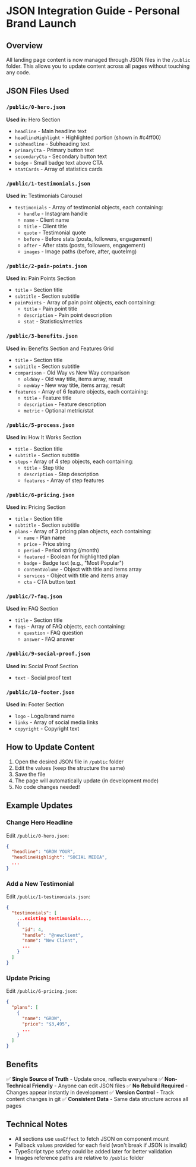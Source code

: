 # JSON Integration Guide - Personal Brand Launch

## Overview

All landing page content is now managed through JSON files in the `/public` folder. This allows you to update content across all pages without touching any code.

## JSON Files Used

### `/public/0-hero.json`
**Used in:** Hero Section
- `headline` - Main headline text
- `headlineHighlight` - Highlighted portion (shown in #c4ff00)
- `subheadline` - Subheading text
- `primaryCta` - Primary button text
- `secondaryCta` - Secondary button text
- `badge` - Small badge text above CTA
- `statCards` - Array of statistics cards

### `/public/1-testimonials.json`
**Used in:** Testimonials Carousel
- `testimonials` - Array of testimonial objects, each containing:
  - `handle` - Instagram handle
  - `name` - Client name
  - `title` - Client title
  - `quote` - Testimonial quote
  - `before` - Before stats (posts, followers, engagement)
  - `after` - After stats (posts, followers, engagement)
  - `images` - Image paths (before, after, quoteImg)

### `/public/2-pain-points.json`
**Used in:** Pain Points Section
- `title` - Section title
- `subtitle` - Section subtitle
- `painPoints` - Array of pain point objects, each containing:
  - `title` - Pain point title
  - `description` - Pain point description
  - `stat` - Statistics/metrics

### `/public/3-benefits.json`
**Used in:** Benefits Section and Features Grid
- `title` - Section title
- `subtitle` - Section subtitle
- `comparison` - Old Way vs New Way comparison
  - `oldWay` - Old way title, items array, result
  - `newWay` - New way title, items array, result
- `features` - Array of 6 feature objects, each containing:
  - `title` - Feature title
  - `description` - Feature description
  - `metric` - Optional metric/stat

### `/public/5-process.json`
**Used in:** How It Works Section
- `title` - Section title
- `subtitle` - Section subtitle
- `steps` - Array of 4 step objects, each containing:
  - `title` - Step title
  - `description` - Step description
  - `features` - Array of step features

### `/public/6-pricing.json`
**Used in:** Pricing Section
- `title` - Section title
- `subtitle` - Section subtitle
- `plans` - Array of 3 pricing plan objects, each containing:
  - `name` - Plan name
  - `price` - Price string
  - `period` - Period string (/month)
  - `featured` - Boolean for highlighted plan
  - `badge` - Badge text (e.g., "Most Popular")
  - `contentVolume` - Object with title and items array
  - `services` - Object with title and items array
  - `cta` - CTA button text

### `/public/7-faq.json`
**Used in:** FAQ Section
- `title` - Section title
- `faqs` - Array of FAQ objects, each containing:
  - `question` - FAQ question
  - `answer` - FAQ answer

### `/public/9-social-proof.json`
**Used in:** Social Proof Section
- `text` - Social proof text

### `/public/10-footer.json`
**Used in:** Footer Section
- `logo` - Logo/brand name
- `links` - Array of social media links
- `copyright` - Copyright text

## How to Update Content

1. Open the desired JSON file in `/public` folder
2. Edit the values (keep the structure the same)
3. Save the file
4. The page will automatically update (in development mode)
5. No code changes needed!

## Example Updates

### Change Hero Headline
Edit `/public/0-hero.json`:
```json
{
  "headline": "GROW YOUR",
  "headlineHighlight": "SOCIAL MEDIA",
  ...
}
```

### Add a New Testimonial
Edit `/public/1-testimonials.json`:
```json
{
  "testimonials": [
    ...existing testimonials...,
    {
      "id": 4,
      "handle": "@newclient",
      "name": "New Client",
      ...
    }
  ]
}
```

### Update Pricing
Edit `/public/6-pricing.json`:
```json
{
  "plans": [
    {
      "name": "GROW",
      "price": "$3,495",
      ...
    }
  ]
}
```

## Benefits

✅ **Single Source of Truth** - Update once, reflects everywhere
✅ **Non-Technical Friendly** - Anyone can edit JSON files
✅ **No Rebuild Required** - Changes appear instantly in development
✅ **Version Control** - Track content changes in git
✅ **Consistent Data** - Same data structure across all pages

## Technical Notes

- All sections use `useEffect` to fetch JSON on component mount
- Fallback values provided for each field (won't break if JSON is invalid)
- TypeScript type safety could be added later for better validation
- Images reference paths are relative to `/public` folder


